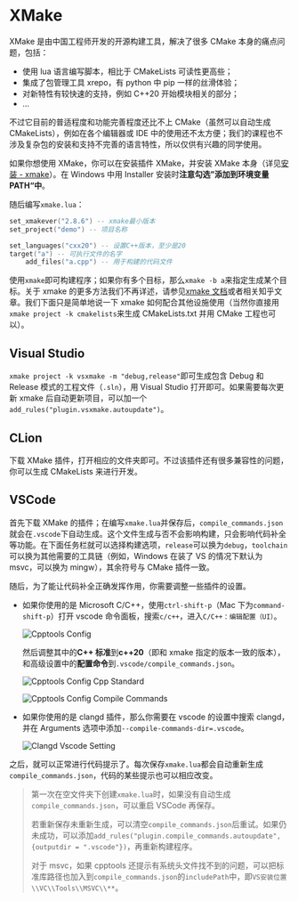 # XMake

XMake 是由中国工程师开发的开源构建工具，解决了很多 CMake 本身的痛点问题，包括：

+ 使用 lua 语言编写脚本，相比于 CMakeLists 可读性更高些；
+ 集成了包管理工具 xrepo，有 python 中 pip 一样的丝滑体验；
+ 对新特性有较快速的支持，例如 C++20 开始模块相关的部分；
+ ...

不过它目前的普适程度和功能完善程度还比不上 CMake（虽然可以自动生成 CMakeLists），例如在各个编辑器或 IDE 中的使用还不太方便；我们的课程也不涉及复杂包的安装和支持不完善的语言特性，所以仅供有兴趣的同学使用。

如果你想使用 XMake，你可以在安装插件 XMake，并安装 XMake 本身（详见[安装 - xmake](https://xmake.io/#/zh-cn/guide/installation)）。在 Windows 中用 Installer 安装时**注意勾选”添加到环境变量 PATH“中**。

随后编写`xmake.lua`：

```lua
set_xmakever("2.8.6") -- xmake最小版本
set_project("demo") -- 项目名称

set_languages("cxx20") -- 设置C++版本，至少是20
target("a") -- 可执行文件的名字
    add_files("a.cpp") -- 用于构建的代码文件
```

使用`xmake`即可构建程序；如果你有多个目标，那么`xmake -b a`来指定生成某个目标。关于 xmake 的更多方法我们不再详述，请参见[xmake 文档](https://xmake.io)或者相关知乎文章。我们下面只是简单地说一下 xmake 如何配合其他设施使用（当然你直接用`xmake project -k cmakelists`来生成 CMakeLists.txt 并用 CMake 工程也可以）。

## Visual Studio

`xmake project -k vsxmake -m "debug,release"`即可生成包含 Debug 和 Release 模式的工程文件（`.sln`），用 Visual Studio 打开即可。如果需要每次更新 xmake 后自动更新项目，可以加一个`add_rules("plugin.vsxmake.autoupdate")`。

## CLion

下载 XMake 插件，打开相应的文件夹即可。不过该插件还有很多兼容性的问题，你可以生成 CMakeLists 来进行开发。

## VSCode

首先下载 XMake 的插件；在编写`xmake.lua`并保存后，`compile_commands.json`就会在`.vscode`下自动生成。这个文件生成与否不会影响构建，只会影响代码补全等功能。在下面任务栏就可以选择构建选项，`release`可以换为`debug`，`toolchain`可以换为其他需要的工具链（例如，Windows 在装了 VS 的情况下默认为 msvc，可以换为 mingw），其余符号与 CMake 插件一致。

随后，为了能让代码补全正确发挥作用，你需要调整一些插件的设置。

- 如果你使用的是 Microsoft C/C++，使用`ctrl-shift-p`（Mac 下为`command-shift-p`）打开 vscode 命令面板，搜索`c/c++`，进入`C/C++：编辑配置（UI）`。

  ![Cpptools Config](..//assets/cpptools_config.png)

  然后调整其中的**C++ 标准**到**c++20**（即和 xmake 指定的版本一致的版本），和高级设置中的**配置命令**到`.vscode/compile_commands.json`。

  ![Cpptools Config Cpp Standard](..//assets/cpptools_config_cppstd.png)

  ![Cpptools Config Compile Commands](..//assets/cpptools_config_compilecmd.png)

- 如果你使用的是 clangd 插件，那么你需要在 vscode 的设置中搜索 clangd，并在 Arguments 选项中添加`--compile-commands-dir=.vscode`。

  ![Clangd Vscode Setting](..//assets/clangd_vscode_argument.png)

之后，就可以正常进行代码提示了。每次保存`xmake.lua`都会自动重新生成`compile_commands.json`，代码的某些提示也可以相应改变。

> 第一次在空文件夹下创建`xmake.lua`时，如果没有自动生成`compile_commands.json`，可以重启 VSCode 再保存。
>
> 若重新保存未重新生成，可以清空`compile_commands.json`后重试。如果仍未成功，可以添加`add_rules("plugin.compile_commands.autoupdate", {outputdir = ".vscode"})`，再重新构建程序。
>
> 对于 msvc，如果 cpptools 还提示有系统头文件找不到的问题，可以把标准库路径也加入到`compile_commands.json`的`includePath`中，即`VS安装位置\\VC\\Tools\\MSVC\\**`。